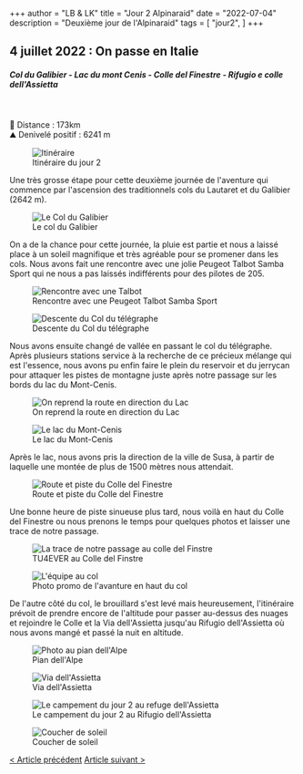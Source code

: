 +++
author = "LB & LK"
title = "Jour 2 Alpinaraid"
date = "2022-07-04"
description = "Deuxième jour de l'Alpinaraid"
tags = [
    "jour2",
]
+++

## 4 juillet 2022 : On passe en Italie
##### Col du Galibier - Lac du mont Cenis - Colle del Finestre - Rifugio e colle dell'Assietta
<br />

📏 Distance : 173km<br />
⛰️ Denivelé positif : 6241 m

<figure>
    <img loading="lazy" class="image-article" src="/images/day2/map2.jpg" alt="Itinéraire">
    <figcaption class="figure-caption">Itinéraire du jour 2</figcaption>
</figure>

Une très grosse étape pour cette deuxième journée de l'aventure qui commence par l'ascension des traditionnels cols du Lautaret et du Galibier (2642 m).

<figure>
    <img loading="lazy" class="image-article" src="/images/day2/IMG_0127.jpg" alt="Le Col du Galibier">
    <figcaption class="figure-caption">Le col du Galibier</figcaption>
</figure>

On a de la chance pour cette journée, la pluie est partie et nous a laissé place à un soleil magnifique et très agréable pour se promener dans les cols. Nous avons fait une rencontre avec une jolie Peugeot Talbot Samba Sport qui ne nous a pas laissés indifférents pour des pilotes de 205.

<figure>
    <img loading="lazy" class="image-article" src="/images/day2/IMG_0130.jpg" alt="Rencontre avec une Talbot">
    <figcaption class="figure-caption">Rencontre avec une Peugeot Talbot Samba Sport</figcaption>
</figure>
<figure>
    <img loading="lazy" class="image-article" src="/images/day2/IMG_0157.jpg" alt="Descente du Col du télégraphe">
    <figcaption class="figure-caption">Descente du Col du télégraphe</figcaption>
</figure>

Nous avons ensuite changé de vallée en passant le col du télégraphe. Après plusieurs stations service à la recherche de ce précieux mélange qui est l'essence, nous avons pu enfin faire le plein du reservoir et du jerrycan pour attaquer les pistes de montagne juste après notre passage sur les bords du lac du Mont-Cenis.

<figure>
    <img loading="lazy" class="image-article" src="/images/day2/J2_(2).jpg" alt="On reprend la route en direction du Lac">
    <figcaption class="figure-caption">On reprend la route en direction du Lac</figcaption>
</figure>
<figure>
    <img loading="lazy" class="image-article" src="/images/day2/J2_(6).jpg" alt="Le lac du Mont-Cenis">
    <figcaption class="figure-caption">Le lac du Mont-Cenis</figcaption>
</figure>

Après le lac, nous avons pris la direction de la ville de Susa, à partir de laquelle une montée de plus de 1500 mètres nous attendait. 

<figure>
    <img loading="lazy" class="image-article" src="/images/day2/j2_assiette.png" alt="Route et piste du Colle del Finestre">
    <figcaption class="figure-caption">Route et piste du Colle del Finestre</figcaption>
</figure>

Une bonne heure de piste sinueuse plus tard, nous voilà en haut du Colle del Finestre ou nous prenons le temps pour quelques photos et laisser une trace de notre passage.

<figure>
    <img loading="lazy" class="image-article" src="/images/day2/IMG_0183.jpg" alt="La trace de notre passage au colle del Finstre">
    <figcaption class="figure-caption">TU4EVER au Colle del Finstre</figcaption>
</figure>
<figure>
    <img loading="lazy" class="image-article" src="/images/day2/J2_(1).jpg" alt="L'équipe au col">
    <figcaption class="figure-caption">Photo promo de l'avanture en haut du col</figcaption>
</figure>

De l'autre côté du col, le brouillard s'est levé mais heureusement, l'itinéraire prévoit de prendre encore de l'altitude pour passer au-dessus des nuages et rejoindre le Colle et la Via dell'Assietta jusqu'au Rifugio dell'Assietta où nous avons mangé et passé la nuit en altitude.

<figure>
    <img loading="lazy" class="image-article" src="/images/day2/IMG_0188.jpg" alt="Photo au pian dell'Alpe">
    <figcaption class="figure-caption">Pian dell'Alpe</figcaption>
</figure>
<figure>
    <img loading="lazy" class="image-article" src="/images/day2/IMG_0212.jpg" alt="Via dell'Assietta">
    <figcaption class="figure-caption">Via dell'Assietta</figcaption>
</figure>
<figure>
    <img loading="lazy" class="image-article" src="/images/day2/IMG_0221.jpg" alt="Le campement du jour 2 au refuge dell'Assietta">
    <figcaption class="figure-caption">Le campement du jour 2 au Rifugio dell'Assietta</figcaption>
</figure>
<figure>
    <img loading="lazy" class="image-article" src="/images/day2/IMG_0225.jpg" alt="Coucher de soleil">
    <figcaption class="figure-caption">Coucher de soleil</figcaption>
</figure>

<div class="alpinaraid-articles-redirect">
    <span>
        <a href="/alpina/day1" class="button fit">< Article précédent</a>
        <a href="/alpina/day3" class="button fit"> Article suivant ></a>
    </span>
</div>